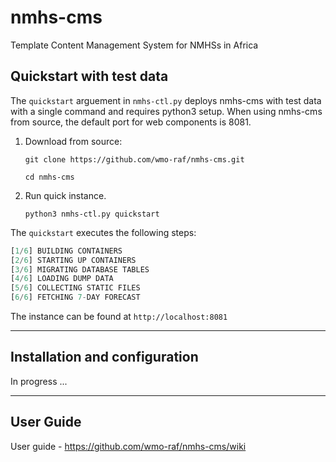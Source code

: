 # nmhs-cms

Template Content Management System for NMHSs in Africa

## Quickstart with test data

The `quickstart` arguement in `nmhs-ctl.py` deploys nmhs-cms with test data with a single command and requires python3 setup. When using nmhs-cms from source, the default port for web components is 8081.

1. Download from source:

    `git clone https://github.com/wmo-raf/nmhs-cms.git`

    `cd nmhs-cms`

2. Run quick instance.

    `python3 nmhs-ctl.py quickstart`


The `quickstart` executes the following steps:

```py
[1/6] BUILDING CONTAINERS
[2/6] STARTING UP CONTAINERS 
[3/6] MIGRATING DATABASE TABLES
[4/6] LOADING DUMP DATA
[5/6] COLLECTING STATIC FILES
[6/6] FETCHING 7-DAY FORECAST
```

The instance can be found at `http://localhost:8081`


---

## Installation and configuration

In progress ...

<!-- git clone repo

`wget https://github.com/wmo-raf/nmhs-cms/archive/refs/tags/v0.0.1.zip`

`unzip 


python3 nmhs-ctl.py setup_cms

python3 nmhs-ctl.py setup_db

python3 nmhs-ctl.py build

python3 nmhs-ctl.py up

python3 nmhs-ctl.py loaddata

python3 nmhs-ctl.py forecast

python3 manage.py  createsuperuser -->


---

## User Guide

User guide - https://github.com/wmo-raf/nmhs-cms/wiki


